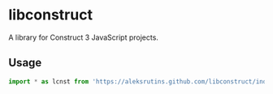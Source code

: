 # libconstruct
A library for Construct 3 JavaScript projects.

## Usage
```js
import * as lcnst from 'https://aleksrutins.github.com/libconstruct/index.js';
```